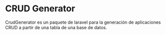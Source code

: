 # CRUD Generator

CrudGenerator es un paquete de laravel para la generación de aplicaciones CRUD a partir de una tabla de una base de datos.